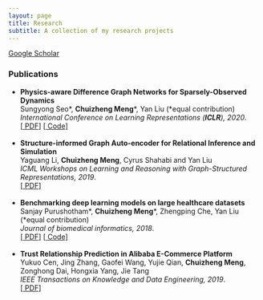 ```yaml
---
layout: page
title: Research
subtitle: A collection of my research projects
---
```


[<i class="fa fa-mortar-board"></i> Google Scholar](https://scholar.google.com/citations?user=nzkOdekAAAAJ&hl=en)

### Publications

<ul>

<li><strong>Physics-aware Difference Graph Networks for Sparsely-Observed Dynamics</strong> <br />
Sungyong Seo*, <strong>Chuizheng Meng</strong>*, Yan Liu (*equal contribution) <br />
<em>International Conference on Learning Representations (<strong>ICLR</strong>), 2020</em>. <br />
<a href="https://openreview.net/pdf?id=r1gelyrtwH">[<i class="fa fa-file-pdf-o"></i> PDF]</a>
<a href="https://github.com/USC-Melady/ICLR2020-PADGN">[<i class="fa fa-github"></i> Code]</a> <br /><br /></li>

<li><strong>Structure-informed Graph Auto-encoder for Relational Inference and Simulation</strong> <br />
Yaguang Li, <strong>Chuizheng Meng</strong>, Cyrus Shahabi and Yan Liu <br />
<em>ICML Workshops on Learning and Reasoning with Graph-Structured Representations, 2019</em>. <br />
<a href="https://graphreason.github.io/papers/22.pdf">[<i class="fa fa-file-pdf-o"></i> PDF]</a><br /><br /></li>

<li><strong>Benchmarking deep learning models on large healthcare datasets</strong> <br />
Sanjay Purushotham*, <strong>Chuizheng Meng</strong>*, Zhengping Che, Yan Liu (*equal contribution) <br />
<em>Journal of biomedical informatics, 2018</em>. <br />
<a href="https://www.sciencedirect.com/science/article/pii/S1532046418300716">[<i class="fa fa-file-pdf-o"></i> PDF]</a>
<a href="https://github.com/USC-Melady/Benchmarking_DL_MIMICIII">[<i class="fa fa-github"></i> Code]</a> <br /><br /></li>

<li><strong>Trust Relationship Prediction in Alibaba E-Commerce Platform</strong> <br />
Yukuo Cen, Jing Zhang, Gaofei Wang, Yujie Qian, <strong>Chuizheng Meng</strong>, Zonghong Dai, Hongxia Yang, Jie Tang <br />
<em>IEEE Transactions on Knowledge and Data Engineering, 2019</em>. <br />
<a href="http://keg.cs.tsinghua.edu.cn/jietang/publications/TKDE19-Cen-et-al-Trust-Relationship-Prediction.pdf">[<i class="fa fa-file-pdf-o"></i> PDF]</a><br /><br /></li>

</ul>

<!-- ### Internships -->

[jie_tang]: http://keg.cs.tsinghua.edu.cn/jietang/ "Prof. Jie Tang"
[yan_liu]: http://www-bcf.usc.edu/~liu32/index.html "Prof. Yan Liu"
[mimic3]: https://mimic.physionet.org/ "MIMIC-III"
[sanjay]: http://www-scf.usc.edu/~spurusho/ "Dr. Sanjay Purushotham"